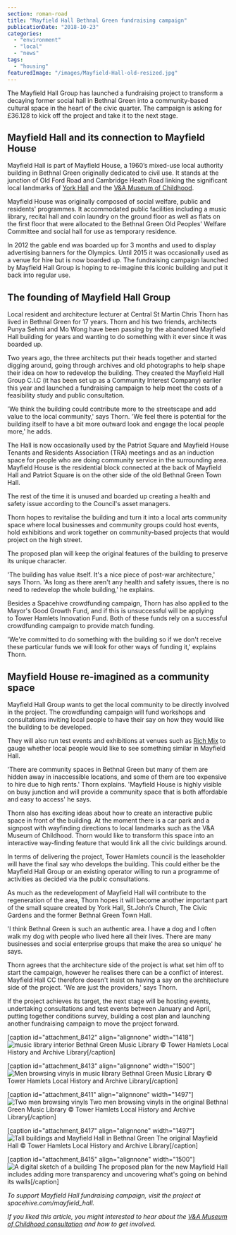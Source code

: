 ```yaml
---
section: roman-road
title: "Mayfield Hall Bethnal Green fundraising campaign"
publicationDate: "2018-10-23"
categories: 
  - "environment"
  - "local"
  - "news"
tags: 
  - "housing"
featuredImage: "/images/Mayfield-Hall-old-resized.jpg"
---
```


The Mayfield Hall Group has launched a fundraising project to transform a decaying former social hall in Bethnal Green into a community-based cultural space in the heart of the civic quarter. The campaign is asking for £36.128 to kick off the project and take it to the next stage.

## Mayfield Hall and its connection to Mayfield House

Mayfield Hall is part of Mayfield House, a 1960’s mixed-use local authority building in Bethnal Green originally dedicated to civil use. It stands at the junction of Old Ford Road and Cambridge Heath Road linking the significant local landmarks of [York Hall](https://romanroadlondon.com/york-hall-spa-turkish-baths/) and the [V&A Museum of Childhood](https://romanroadlondon.com/bethnal-green-v-a-museum-of-childhood-history/).

Mayfield House was originally composed of social welfare, public and residents' programmes. It accommodated public facilities including a music library, recital hall and coin laundry on the ground floor as well as flats on the first floor that were allocated to the Bethnal Green Old Peoples' Welfare Committee and social hall for use as temporary residence.

In 2012 the gable end was boarded up for 3 months and used to display advertising banners for the Olympics. Until 2015 it was occasionally used as a venue for hire but is now boarded up. The fundraising campaign launched by Mayfield Hall Group is hoping to re-imagine this iconic building and put it back into regular use.

## The founding of Mayfield Hall Group

Local resident and architecture lecturer at Central St Martin Chris Thorn has lived in Bethnal Green for 17 years. Thorn and his two friends, architects Punya Sehmi and Mo Wong have been passing by the abandoned Mayfield Hall building for years and wanting to do something with it ever since it was boarded up.

Two years ago, the three architects put their heads together and started digging around, going through archives and old photographs to help shape their idea on how to redevelop the building. They created the Mayfield Hall Group C.I.C (it has been set up as a Community Interest Company) earlier this year and launched a fundraising campaign to help meet the costs of a feasibility study and public consultation.

'We think the building could contribute more to the streetscape and add value to the local community,' says Thorn. 'We feel there is potential for the building itself to have a bit more outward look and engage the local people more,' he adds.

The Hall is now occasionally used by the Patriot Square and Mayfield House Tenants and Residents Association (TRA) meetings and as an induction space for people who are doing community service in the surrounding area. Mayfield House is the residential block connected at the back of Mayfield Hall and Patriot Square is on the other side of the old Bethnal Green Town Hall.

The rest of the time it is unused and boarded up creating a health and safety issue according to the Council's asset managers.

Thorn hopes to revitalise the building and turn it into a local arts community space where local businesses and community groups could host events, hold exhibitions and work together on community-based projects that would project on the high street.

The proposed plan will keep the original features of the building to preserve its unique character.

'The building has value itself. It's a nice piece of post-war architecture,' says Thorn. 'As long as there aren't any health and safety issues, there is no need to redevelop the whole building,' he explains.

Besides a Spacehive crowdfunding campaign, Thorn has also applied to the Mayor's Good Growth Fund, and if this is unsuccessful will be applying to Tower Hamlets Innovation Fund. Both of these funds rely on a successful crowdfunding campaign to provide match funding.

'We're committed to do something with the building so if we don't receive these particular funds we will look for other ways of funding it,' explains Thorn.

## Mayfield House re-imagined as a community space

Mayfield Hall Group wants to get the local community to be directly involved in the project. The crowdfunding campaign will fund workshops and consultations inviting local people to have their say on how they would like the building to be developed.

They will also run test events and exhibitions at venues such as [Rich Mix](https://richmix.org.uk/) to gauge whether local people would like to see something similar in Mayfield Hall.

'There are community spaces in Bethnal Green but many of them are hidden away in inaccessible locations, and some of them are too expensive to hire due to high rents.' Thorn explains. 'Mayfield House is highly visible on busy junction and will provide a community space that is both affordable and easy to access' he says.

Thorn also has exciting ideas about how to create an interactive public space in front of the building. At the moment there is a car park and a signpost with wayfinding directions to local landmarks such as the V&A Museum of Childhood. Thorn would like to transform this space into an interactive way-finding feature that would link all the civic buildings around.

In terms of delivering the project, Tower Hamlets council is the leaseholder will have the final say who develops the building. This could either be the Mayfield Hall Group or an existing operator willing to run a programme of activities as decided via the public consultations.

As much as the redevelopment of Mayfield Hall will contribute to the regeneration of the area, Thorn hopes it will become another important part of the small square created by York Hall, St.John’s Church, The Civic Gardens and the former Bethnal Green Town Hall.

'I think Bethnal Green is such an authentic area. I have a dog and I often walk my dog with people who lived here all their lives. There are many businesses and social enterprise groups that make the area so unique' he says.

Thorn agrees that the architecture side of the project is what set him off to start the campaign, however he realises there can be a conflict of interest. Mayfield Hall CC therefore doesn't insist on having a say on the architecture side of the project. 'We are just the providers,' says Thorn.

If the project achieves its target, the next stage will be hosting events, undertaking consultations and test events between January and April, putting together conditions survey, building a cost plan and launching another fundraising campaign to move the project forward.

\[caption id="attachment\_8412" align="alignnone" width="1418"\]![music library interior](/images/Mayfield-Hall-Music-Library-4.jpg) Bethnal Green Music Library © Tower Hamlets Local History and Archive Library\[/caption\]

\[caption id="attachment\_8413" align="alignnone" width="1500"\]![Men browsing vinyls in music library](/images/Mayfield-Hall-Music-Library-5-resized.jpg) Bethnal Green Music Library © Tower Hamlets Local History and Archive Library\[/caption\]

\[caption id="attachment\_8411" align="alignnone" width="1497"\]![Two men browsing vinyls](/images/Mayfield-Hall-Music-Library-3.jpg) Two men browsing vinyls in the original Bethnal Green Music Library © Tower Hamlets Local History and Archive Library\[/caption\]

\[caption id="attachment\_8417" align="alignnone" width="1497"\]![Tall buildings and Mayfield Hall in Bethnal Green](/images/Mayfield-Hall-outside-1-resized.jpg) The original Mayfield Hall © Tower Hamlets Local History and Archive Library\[/caption\]

\[caption id="attachment\_8415" align="alignnone" width="1500"\]![A digital sketch of a building](/images/Mayfield-Hall-sketch-1-resized.jpg) The proposed plan for the new Mayfield Hall includes adding more transparency and uncovering what's going on behind its walls\[/caption\]

_To support Mayfield Hall fundraising campaign, visit the project at spacehive.com/mayfield\_hall._

_If you liked this article, you might interested to hear about the [V&A Museum of Childhood consultation](https://romanroadlondon.com/v-a-museum-childhood-redesign-consultation/) and how to get involved._
